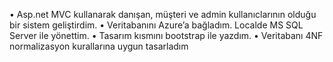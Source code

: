 • Asp.net MVC kullanarak danışan, müşteri ve admin kullanıclarının olduğu bir sistem geliştirdim.
• Veritabanını Azure’a bağladım. Localde MS SQL Server ile yönettim.
• Tasarım kısmını bootstrap ile yazdım.
• Veritabanı 4NF normalizasyon kurallarına uygun tasarladım
